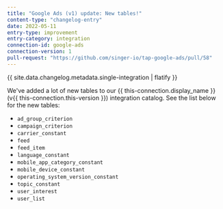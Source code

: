 ```yaml
---
title: "Google Ads (v1) update: New tables!"
content-type: "changelog-entry"
date: 2022-05-11
entry-type: improvement
entry-category: integration
connection-id: google-ads
connection-version: 1
pull-request: "https://github.com/singer-io/tap-google-ads/pull/58"
---
```

{{ site.data.changelog.metadata.single-integration | flatify }}

We've added a lot of new tables to our {{ this-connection.display_name }} (v{{ this-connection.this-version }}) integration catalog. See the list below for the new tables:

- `ad_group_criterion`
- `campaign_criterion`
- `carrier_constant`
- `feed`
- `feed_item`
- `language_constant`
- `mobile_app_category_constant`
- `mobile_device_constant`
- `operating_system_version_constant`
- `topic_constant`
- `user_interest`
- `user_list`